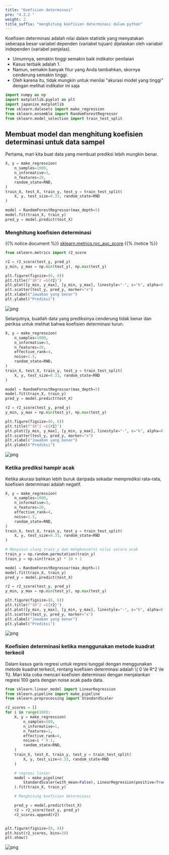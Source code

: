 ```yaml
---
title: "Koefisien determinasi"
pre: "4.2.2 "
weight: 2
title_suffix: "menghitung koefisien determinasi dalam python"
---
```


Koefisien determinasi adalah nilai dalam statistik yang menyatakan seberapa besar variabel dependen (variabel tujuan) dijelaskan oleh variabel independen (variabel penjelas).

- Umumnya, semakin tinggi semakin baik indikator penilaian
- Kasus terbaik adalah 1.
- Namun, semakin banyak fitur yang Anda tambahkan, skornya cenderung semakin tinggi.
- Oleh karena itu, tidak mungkin untuk menilai "akurasi model yang tinggi" dengan melihat indikator ini saja

```python
import numpy as np
import matplotlib.pyplot as plt
import japanize_matplotlib
from sklearn.datasets import make_regression
from sklearn.ensemble import RandomForestRegressor
from sklearn.model_selection import train_test_split
```


## Membuat model dan menghitung koefisien determinasi untuk data sampel
Pertama, mari kita buat data yang membuat prediksi lebih mungkin benar.


```python
X, y = make_regression(
    n_samples=1000,
    n_informative=3,
    n_features=20,
    random_state=RND,
)
train_X, test_X, train_y, test_y = train_test_split(
    X, y, test_size=0.33, random_state=RND
)

model = RandomForestRegressor(max_depth=5)
model.fit(train_X, train_y)
pred_y = model.predict(test_X)
```

### Menghitung koefisien determinasi
{{% notice document %}}
[sklearn.metrics.roc_auc_score](https://scikit-learn.org/stable/modules/generated/sklearn.metrics.roc_auc_score.html)
{{% /notice %}}


```python
from sklearn.metrics import r2_score

r2 = r2_score(test_y, pred_y)
y_min, y_max = np.min(test_y), np.max(test_y)

plt.figure(figsize=(6, 6))
plt.title(f"$R^2 =${r2}")
plt.plot([y_min, y_max], [y_min, y_max], linestyle="-", c="k", alpha=0.2)
plt.scatter(test_y, pred_y, marker="x")
plt.xlabel("Jawaban yang benar")
plt.ylabel("Prediksi")
```




    
![png](/images/eval/regression/r2_files/r2_6_1.png)
    

Selanjutnya, buatlah data yang prediksinya cenderung tidak benar dan periksa untuk melihat bahwa koefisien determinasi turun.


```python
X, y = make_regression(
    n_samples=1000,
    n_informative=3,
    n_features=20,
    effective_rank=4,
    noise=1.5,
    random_state=RND,
)
train_X, test_X, train_y, test_y = train_test_split(
    X, y, test_size=0.33, random_state=RND
)

model = RandomForestRegressor(max_depth=5)
model.fit(train_X, train_y)
pred_y = model.predict(test_X)
```


```python
r2 = r2_score(test_y, pred_y)
y_min, y_max = np.min(test_y), np.max(test_y)

plt.figure(figsize=(6, 6))
plt.title(f"$R^2 =${r2}")
plt.plot([y_min, y_max], [y_min, y_max], linestyle="-", c="k", alpha=0.2)
plt.scatter(test_y, pred_y, marker="x")
plt.xlabel("Jawaban yang benar")
plt.ylabel("Prediksi")
```


    
![png](/images/eval/regression/r2_files/r2_9_1.png)
    


### Ketika prediksi hampir acak

Ketika akurasi bahkan lebih buruk daripada sekadar memprediksi rata-rata, koefisien determinasi adalah negatif.


```python
X, y = make_regression(
    n_samples=1000,
    n_informative=3,
    n_features=20,
    effective_rank=4,
    noise=1.5,
    random_state=RND,
)
train_X, test_X, train_y, test_y = train_test_split(
    X, y, test_size=0.33, random_state=RND
)

# Menyusun ulang train_y dan mengkonversi nilai secara acak
train_y = np.random.permutation(train_y)
train_y = np.sin(train_y) * 10 + 1

model = RandomForestRegressor(max_depth=1)
model.fit(train_X, train_y)
pred_y = model.predict(test_X)
```


```python
r2 = r2_score(test_y, pred_y)
y_min, y_max = np.min(test_y), np.max(test_y)

plt.figure(figsize=(6, 6))
plt.title(f"$R^2 =${r2}")
plt.plot([y_min, y_max], [y_min, y_max], linestyle="-", c="k", alpha=0.2)
plt.scatter(test_y, pred_y, marker="x")
plt.xlabel("Jawaban yang benar")
plt.ylabel("Prediksi")
```



    
![png](/images/eval/regression/r2_files/r2_12_1.png)
    

### Koefisien determinasi ketika menggunakan metode kuadrat terkecil

Dalam kasus garis regresi untuk regresi tunggal dengan menggunakan metode kuadrat terkecil, rentang koefisien determinasi adalah \\( 0 \le R^2 \le 1\\).
Mari kita coba mencari koefisien determinasi dengan menjalankan regresi 100 garis dengan noise acak pada data.


```python
from sklearn.linear_model import LinearRegression
from sklearn.pipeline import make_pipeline
from sklearn.preprocessing import StandardScaler

r2_scores = []
for i in range(100):
    X, y = make_regression(
        n_samples=500,
        n_informative=1,
        n_features=1,
        effective_rank=4,
        noise=i * 0.1,
        random_state=RND,
    )
    train_X, test_X, train_y, test_y = train_test_split(
        X, y, test_size=0.33, random_state=RND
    )

    # regresi linier
    model = make_pipeline(
        StandardScaler(with_mean=False), LinearRegression(positive=True)
    ).fit(train_X, train_y)

    # Menghitung koefisien determinasi

    pred_y = model.predict(test_X)
    r2 = r2_score(test_y, pred_y)
    r2_scores.append(r2)


plt.figure(figsize=(8, 4))
plt.hist(r2_scores, bins=20)
plt.show()
```


    
![png](/images/eval/regression/r2_files/r2_14_0.png)
    


